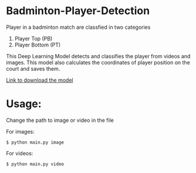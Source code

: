 # Badminton-Player-Detection

Player in a badminton match are classfied in two categories 
1) Player Top (PB)
2) Player Bottom (PT)

This Deep Learning Model detects and classifies the player from videos and images.
This model also calculates the coordinates of player position on the court and saves them.

[Link to download the model](https://drive.google.com/open?id=1ZAm7rGdTvJoxTMzVRAKvGfNrzW3Y28yH)

# Usage:

Change the path to image or video in the file

For images:

```$ python main.py image```

For videos:

```$ python main.py video```
